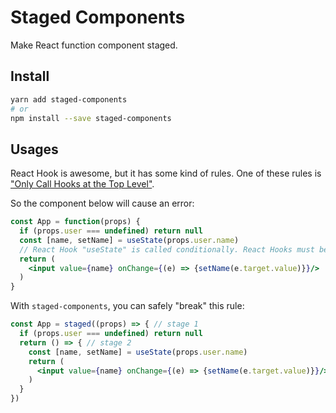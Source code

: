 # Staged Components

Make React function component staged.

## Install

```bash
yarn add staged-components
# or
npm install --save staged-components
```

## Usages

React Hook is awesome, but it has some kind of rules. One of these rules is ["Only Call Hooks at the Top Level"](https://reactjs.org/docs/hooks-rules.html#only-call-hooks-at-the-top-level).

So the component below will cause an error:

```jsx
const App = function(props) {
  if (props.user === undefined) return null
  const [name, setName] = useState(props.user.name)
  // React Hook "useState" is called conditionally. React Hooks must be called in the exact same order in every component render. Did you accidentally call a React Hook after an early return?
  return (
    <input value={name} onChange={(e) => {setName(e.target.value)}}/>
  )
}
```

With `staged-components`, you can safely "break" this rule:

```jsx
const App = staged((props) => { // stage 1
  if (props.user === undefined) return null
  return () => { // stage 2
    const [name, setName] = useState(props.user.name)
    return (
      <input value={name} onChange={(e) => {setName(e.target.value)}}/>
    )
  }
})
```
